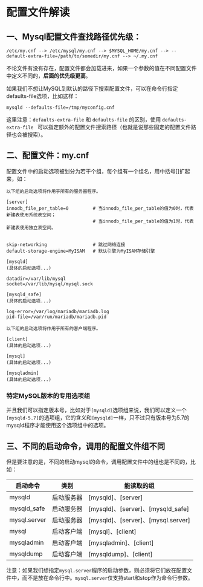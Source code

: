 # 配置文件解读

## 一、Mysql配置文件查找路径优先级：

`/etc/my.cnf --> /etc/mysql/my.cnf --> $MYSQL_HOME/my.cnf --> --default-extra-file=/path/to/somedir/my.cnf --> ~/.my.cnf`

不论文件有没有存在，配置文件都会加载进来，如果一个参数的值在不同配置文件中定义不同的，__后面的优先级更高__。

如果我们不想让MySQL到默认的路径下搜索配置文件，可以在命令行指定defaults-file选项，比如这样：
    
    mysqld --defaults-file=/tmp/myconfig.cnf

这里注意：`defaults-extra-file` 和 `defaults-file` 的区别，使用 `defaults-extra-file ` 可以指定额外的配置文件搜索路径（也就是说那些固定的配置文件路径也会被搜索）。


## 二、配置文件：my.cnf

配置文件中的启动选项被划分为若干个组，每个组有一个组名，用中括号[]扩起来，如：

`以下组的启动选项将作用于所有的服务器程序。`

    [server]                        
    innodb_file_per_table=0         # 当innodb_file_per_table的值为0时，代表新建表使用系统表空间；
                                    # 当innodb_file_per_table的值为1时，代表新建表使用独立表空间。


    skip-networking                 # 跳过网络连接
    default-storage-engine=MyISAM   # 默认引擎为MyISAM存储引擎

    [mysqld]
    (具体的启动选项...)

    datadir=/var/lib/mysql
    socket=/var/lib/mysql/mysql.sock

    [mysqld_safe]
    (具体的启动选项...)

    log-error=/var/log/mariadb/mariadb.log
    pid-file=/var/run/mariadb/mariadb.pid

`以下组的启动选项将作用于所有的客户端程序。`

    [client]    
    (具体的启动选项...)

    [mysql]
    (具体的启动选项...)

    [mysqladmin]
    (具体的启动选项...)

### 特定MySQL版本的专用选项组

并且我们可以指定版本号，比如对于`[mysqld]`选项组来说，我们可以定义一个`[mysqld-5.7]`的选项组，它的含义和`[mysqld]`一样，只不过只有版本号为5.7的mysqld程序才能使用这个选项组中的选项。

## 三、不同的启动命令，调用的配置文件组不同

但是要注意的是，不同的启动mysql的命令，调用配置文件中的组也是不同的，比如：

| 启动命令 | 类别     | 能读取的组                    |
| ------------ | ---------- | ---------------------------------- |
| mysqld       | 启动服务器 | [mysqld]、[server]                |
| mysqld_safe  | 启动服务器 | [mysqld]、[server]、[mysqld_safe] |
| mysql.server | 启动服务器 | [mysqld]、[server]、[mysql.server] |
| mysql        | 启动客户端 | [mysql]、[client]                 |
| mysqladmin   | 启动客户端 | [mysqladmin]、[client]            |
| mysqldump    | 启动客户端 | [mysqldump]、[client]             |


注意：如果我们想指定`mysql.server`程序的启动参数，则必须将它们放在配置文件中，而不是放在命令行中。`mysql.server`仅支持start和stop作为命令行参数。



